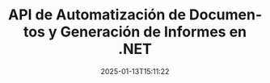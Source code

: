 ---
############################# Static ############################
layout: "landing"
date: 2025-01-13T15:11:22
draft: false

lang: es
product: "Assembly"
product_tag: "assembly"
platform: "Net"
platform_tag: "net"

############################# Drop-down ############################
supported_platforms:
  items:
    # supported_platforms loop
    - title: ".NET"
      tag: "net"
    # supported_platforms loop
    - title: "Java"
      tag: "java"
    # supported_platforms loop
    - title: "Node.js"
      tag: "nodejs-java"

############################# Head ############################
head_title: "API .NET para Automatización de Documentos, Ensamblaje y Generación de Informes"
head_description: "API C# .NET para automatización de documentos, ensamblaje y generación de informes. Crea documentos PDF, Word, Excel, PPTX, HTML y de correo electrónico a partir de plantillas personalizadas."

############################# Header ############################
title: "API de Automatización de Documentos y Generación de Informes en .NET"
description: "Genera informes en aplicaciones .NET definiendo plantillas y fusionando datos."
words:
  for: "para"

actions:
  main: "Descargar Prueba a través de Nuget"
  main_link: "https://www.nuget.org/packages/GroupDocs.Assembly"
  alt: "Licencias"
  alt_link: "https://purchase.groupdocs.com/pricing/assembly/net/"
  title: "¿Listo para Comenzar?"
  description: "Prueba las características de GroupDocs.Assembly gratis o solicita una licencia."

release:
  title: "Versión {0} lanzada"
  notes: "Ver novedades"
  downloads: "Descargas"
  link: "https://releases.groupdocs.com/assembly/net/"

code:
  title: "Rellenar un Gráfico en DOCX Usando C#"
  more: "Más ejemplos"
  more_link: "https://github.com/groupdocs-assembly/GroupDocs.Assembly-for-.NET/"
  install: "dotnet add package GroupDocs.Assembly"
  content: |
    ```csharp {style=abap}   
    // Ruta a la plantilla principal
    string template = "chart_template.docx";

    // Recuperar datos de productividad de los gerentes de la fuente
    DocumentTable data_table = 
        new DocumentTable("Managers.json", 1);

    // Crear una instancia de DataSourceInfo con los datos
    DataSourceInfo data 
        = new DataSourceInfo(data_table, "managers");

    // Establecer colores del gráfico usando otro DataSourceInfo
    DataSourceInfo design = 
        new DataSourceInfo("red", "color");

    // Rellenar la plantilla con datos y guardarla en la salida
    DocumentAssembler asm = new DocumentAssembler();
    asm.AssembleDocument(template, "result.docx", data, design);
    ```

############################# Overview ############################
overview:
  enable: true
  title: "Resumen de GroupDocs.Assembly"
  description: "Solución .NET para automatizar la creación de documentos con integración de datos avanzada."
  features:
    # feature loop
    - title: "Agregar Datos Empresariales a Plantillas de Documentos con C#"
      content: "Generación de informes simplificada: Con GroupDocs.Assembly for .NET, puedes insertar sin esfuerzo datos de fuentes como JSON o XML en plantillas predefinidas."

    # feature loop
    - title: "Procesar Objetos de Datos Nativos"
      content: "Los tipos de documentos soportados incluyen objetos embebidos como diagramas, gráficos, tablas y listas que pueden ser poblados automáticamente con datos."

    # feature loop
    - title: "Características Adicionales"
      content: "GroupDocs.Assembly for .NET proporciona amplias opciones de personalización. Diseña programáticamente objetos de datos, genera códigos de barras, usa fuentes de datos en línea a través de URL y guarda la salida en varios formatos."

############################# Platforms ############################
platforms:
  enable: true
  title: "Independencia de plataforma"
  description: "GroupDocs.Assembly for .NET es compatible con los siguientes sistemas operativos, marcos y gestores de paquetes."
  items:
    # platform loop
    - title: "Amazon"
      image: "amazon"
    # platform loop
    - title: "Docker"
      image: "docker"
    # platform loop
    - title: "Azure"
      image: "azure"
    # platform loop
    - title: "VS Code"
      image: "vs_code"
    # platform loop
    - title: "ReSharper"
      image: "resharper"
    # platform loop
    - title: "macOS"
      image: "finder"
    # platform loop
    - title: "Linux"
      image: "linux"
    # platform loop
    - title: "NuGet"
      image: "nuget"

############################# File formats ############################
formats:
  enable: true
  title: "Formatos de archivo soportados"
  description: |
    GroupDocs.Assembly for .NET puede procesar los siguientes [formatos de archivo](https://docs.groupdocs.com/assembly/net/supported-document-formats/).
  groups:
    # group loop
    - color: "green"
      content: |
        ### Formatos de Microsoft Office
        * **Word:**  DOCX, DOC, DOCM, DOT, DOTX, DOTM, RTF, WordprocessingML
        * **Excel:** XLSX, XLS, XLSM, XLSB, XLTM, XLT, XLTM, XLTX, SpreadsheetML
        * **PowerPoint:** PPT, PPTX, PPTM, PPS, PPSX, PPSM, POTM, POTX
    # group loop
    - color: "blue"
      content: |
        ### Imágenes y Otros Formatos
        * **Portable:** PDF
        * **Imágenes:** SVG, TIFF
        * **Otros formatos de oficina:** ODT, OTT, OTS, ODS, ODP, OTP
      # group loop
    - color: "red"
      content: |
        ### Otros formatos
        * **Web:** HTML, MHTML
        * **Correos electrónicos:** EML, MSG, EMLX
        * **Otros:** EPUB, MD

############################# Features ############################
features:
  enable: true
  title: "Características de GroupDocs.Assembly"
  description: "Crea documentos e informes utilizando modelos de datos avanzados."

  items:
    # feature loop
    - icon: "preview"
      title: "Representación Avanzada de Datos"
      content: "Soporta una amplia gama de objetos de datos como gráficos, listas, tablas, imágenes y más."

    # feature loop
    - icon: "manipulate"
      title: "Manipulación de Datos"
      content: "Aplica fórmulas y operaciones secuenciales para formatear y mostrar datos de manera efectiva."

    # feature loop
    - icon: "two_pages"
      title: "Amplia Gama de Formatos Soportados"
      content: "Trabaja sin problemas con todos los formatos de documentos comunes para plantillas o archivos de salida."

    # feature loop
    - icon: "document_settings"
      title: "Marcado de Plantilla Rico"
      content: "Aprovecha el formateo numérico ordinal, cardinal y alfabético en las plantillas."

    # feature loop
    - icon: "text"
      title: "Incluir Códigos de Barras"
      content: "Genera imágenes de códigos de barras dinámicamente e insértalas en tus documentos."

    # feature loop
    - icon: "add"
      title: "Formateo de Datos"
      content: "Formatea cadenas en plantillas como mayúsculas, minúsculas, capitalizadas o estilos de primera letra en mayúscula."

    # feature loop
    - icon: "manipulate"
      title: "Manipulación de Contenido del Documento"
      content: "Inserta dinámicamente contenido de documentos externos en tus informes."

    # feature loop
    - icon: "convert"
      title: "Guardar en Varios Formatos"
      content: "Especifica el formato de archivo de salida usando extensiones de archivo o configuraciones detalladas."

    # feature loop
    - icon: "update"
      title: "Procesamiento de Datos Flexible"
      content: "Inserta imágenes y documentos dinámicamente usando bytes codificados en Base64."

############################# Code samples ############################
code_samples:
  enable: true
  title: "Ejemplos de código"
  description: "Fragmentos de código para operaciones típicas de GroupDocs.Assembly."
  items:
    # code sample loop
    - title: "Lista con Viñetas en un Documento de Microsoft Word"
      content: |
        [Listas con viñetas](https://docs.groupdocs.com/assembly/net/bulleted-list-in-word-processing-document/) son una forma común de presentar datos empresariales. Aquí tienes un ejemplo de cómo agregar una lista a un documento de Word usando GroupDocs.Assembly.
        {{< landing/code title="Cómo Poblar una Lista en Documentos">}}
        ```csharp {style=abap}
        // Inserta esta plantilla en una página del documento:
        // Indicadores de rendimiento de los gerentes
        // . <<foreach [in products]>><<[ProductName]>>
        // <</foreach>>

        // Especifica la ruta de la plantilla
        string template = "Bulleted List Template.docx";

        // Establece la ruta del archivo de salida
        string result = "Result Report.docx"

        // Recupera datos de los gerentes de una fuente JSON
        JsonDataSource dataSource = new JsonDataSource("Report data.json");
        DataSourceInfo data = new DataSourceInfo(dataSource, "managers")

        // Genera el informe con los datos llenos
        DocumentAssembler assembler = new DocumentAssembler();
        assembler.AssembleDocument(template, result, data);
        ```
        {{< /landing/code >}}
    # code sample loop
    - title: "Gráficos Circulares en Presentaciones PPTX"
      content: |
        Puedes crear [Gráficos Circulares](https://docs.groupdocs.com/assembly/net/pie-chart-in-presentation-document/) usando plantillas y datos XML. Mejora tus informes con representaciones visuales atractivas de datos.
        {{< landing/code title="Cómo Representar Datos en un Gráfico Circular">}}
        ```csharp {style=abap}
        // Agrega la plantilla del título del gráfico a la presentación:
        // Ingresos de los clientes <<foreach [in customers]>> 
        // <<x [CustomerName]>>

        // Incluye también la plantilla de datos del gráfico:
        // Total Order Price<<foreach [in customers]>> 
        // <<x [CustomerName]>>

        // Especifica la ruta de la plantilla del gráfico
        string template = "Pie Chart Template.pptx";

        // Establece la ruta del archivo de salida
        string result = "Result Report.pptx"

        // Recupera datos de los clientes de una fuente XML
        JsonDataSource dataSource = new JsonDataSource("Chart data.xml");
        DataSourceInfo data = new DataSourceInfo(dataSource, "customers")

        // Genera el gráfico y guarda el resultado
        DocumentAssembler assembler = new DocumentAssembler();
        assembler.AssembleDocument(template, result, data);
        ```
        {{< /landing/code >}}

---